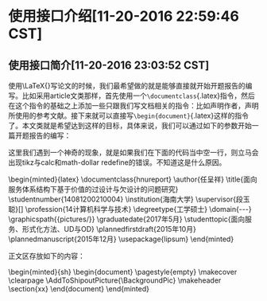 # 使用接口介绍[11-20-2016 22:59:46 CST]


## 使用接口简介[11-20-2016 23:03:52 CST]

使用\LaTeX{}写论文的时候，我们最希望做的就是能够直接就开始开题报告的编写。比如采用article文类那样，首先使用一个`\documentclass`{.latex}指令，然后在这个指令的基础之上添加一些只跟我们写文档相关的指令：比如声明作者，声明所使用的参考文献。接下来就可以直接写`\begin{document}`{.latex}这样的指令了。本文类就是希望达到这样的目标，具体来说，我们可以通过如下的参数开始一篇开题报告的编写：

这里我们遇到一个神奇的现象，就是如果我们在下面的代码当中空一行，则立马会出现tikz与calc和math-dollar redefine的错误。不知道这是什么原因。

\begin{minted}{latex}
\documentclass{hnureport}
\author{任呈祥} 
\title{面向服务体系结构下基于价值的过设计与欠设计的问题研究} 
\studentnumber{14081200210004}
\institution{海南大学} 
\supervisor{段玉聪}[] 
\profession{14计算机科学与技术} 
\degreetype{工学硕士} 
\domain{---}
\graphicspath{{pictures/}}
\graduatedate{2017年5月}
\studenttopic{面向服务、形式化方法、UD与OD} 
\plannedfirstdraft{2015年10月}
\plannedmanuscript{2015年12月}
\usepackage{lipsum}
\end{minted}

正文区存放如下的内容：

\begin{minted}{sh}
\begin{document}
\pagestyle{empty}
\makecover
\clearpage
\AddToShipoutPicture{\BackgroundPic}
\makeheader
\section{xx}
\end{document}
\end{minted}
